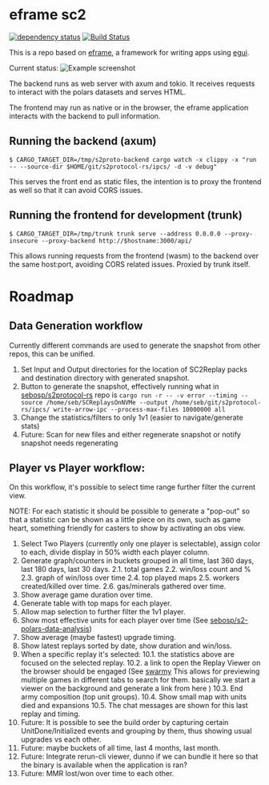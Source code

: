 # eframe sc2

[![dependency status](https://deps.rs/repo/github/sebosp/eframe-sc2/status.svg)](https://deps.rs/repo/github/sebosp/eframe-sc2)
[![Build Status](https://github.com/sebosp/eframe-sc2/workflows/CI/badge.svg)](https://github.com/sebosp/eframe-sc2/actions?workflow=CI)

This is a repo based on [eframe](https://github.com/emilk/egui/tree/master/crates/eframe), a framework for writing apps using [egui](https://github.com/emilk/egui/).

Current status:
![Example screenshot](https://user-images.githubusercontent.com/873436/231281746-40fde3f1-fec6-49fe-8cf1-5fbd197589b7.png)

The backend runs as web server with axum and tokio.
It receives requests to interact with the polars datasets and serves HTML.

The frontend may run as native or in the browser, the eframe application interacts with the backend to pull information.

## Running the backend (axum)

```
$ CARGO_TARGET_DIR=/tmp/s2proto-backend cargo watch -x clippy -x "run -- --source-dir $HOME/git/s2protocol-rs/ipcs/ -d -v debug"

```

This serves the front end as static files, the intention is to proxy the frontend as well so that it can avoid CORS issues.

## Running the frontend for development (trunk)

```
$ CARGO_TARGET_DIR=/tmp/trunk trunk serve --address 0.0.0.0 --proxy-insecure --proxy-backend http://$hostname:3000/api/
```

This allows running requests from the frontend (wasm) to the backend over the same host:port, avoiding CORS related issues.
Proxied by trunk itself.

# Roadmap

## Data Generation workflow
Currently different commands are used to generate the snapshot from other repos, this can be unified.

1. Set Input and Output directories for the location of SC2Replay packs and destination directory with generated snapshot.
2. Button to generate the snapshot, effectively running what in [sebosp/s2protocol-rs](https://github.com/sebosp/s2protocol-rs/) repo is `cargo run -r -- -v error --timing --source /home/seb/SCReplaysOnNVMe --output /home/seb/git/s2protocol-rs/ipcs/ write-arrow-ipc --process-max-files 10000000 all`
3. Change the statistics/filters to only 1v1 (easier to navigate/generate stats)
4. Future: Scan for new files and either regenerate snapshot or notify snapshot needs regenerating

## Player vs Player workflow:

On this workflow, it's possible to select time range further filter the current view.

NOTE: For each statistic it should be possible to generate a "pop-out" so that a statistic can be shown as a little piece on its own, such as game heart, something friendly for casters to show by activating an obs view.

1. Select Two Players (currently only one player is selectable), assign color to each, divide display in 50% width each player column.
2. Generate graph/counters in buckets grouped in all time, last 360 days, last 180 days, last 30 days.
2.1. total games
2.2. win/loss count and %
2.3. graph of win/loss over time
2.4. top played maps
2.5. workers created/killed over time.
2.6. gas/minerals gathered over time.
3. Show average game duration over time.
4. Generate table with top maps for each player.
5. Allow map selection to further filter the 1v1 player.
6. Show most effective units for each player over time (See [sebosp/s2-polars-data-analysis](https://github.com/sebosp/s2-polars-data-analys))
8. Show average (maybe fastest) upgrade timing.
9. Show latest replays sorted by date, show duration and win/loss.
10. When a specific replay it's selected:
10.1. the statistics above are focused on the selected replay.
10.2. a link to open the Replay Viewer on the browser should be engaged (See [swarmy](https://github.com/sebosp/swarmy/)
    This allows for previewing multiple games in different tabs to search for them.
    basically we start a viewer on the background and generate a link from here )
10.3. End army composition (top unit groups).
10.4. Show small map with units died and expansions
10.5. The chat messages are shown for this last replay and timing.
13. Future: It is possible to see the build order by capturing certain UnitDone/Initialized events and grouping by them, thus showing usual upgrades vs each other.
14. Future: maybe buckets of all time, last 4 months, last month.
15. Future: Integrate rerun-cli viewer, dunno if we can bundle it here so that the binary is available when the application is ran?
16. Future: MMR lost/won over time to each other.

